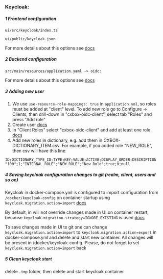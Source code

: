 ### Keycloak:
##### 1 Frontend configuration
`ui/src/keycloak/index.ts`

`ui/public/keycloak.json`
  
For more details about this options see [docs](https://www.keycloak.org/docs/latest/securing_apps/#_javascript_adapter)

##### 2 Backend configuration

 `src/main/resources/application.yaml -> oidc:`

For more details about this options see [docs](https://www.keycloak.org/docs/latest/securing_apps/#_spring_boot_adapter)

##### 3 Adding new user
1) We use `use-resource-role-mappings: true` in `application.yml`, so roles must be added at "client" level. To add new role go to Configure -> Clients, then drill-down in "cxbox-oidc-client", select tab "Roles" and press "Add role"
2) Create user [docs](https://www.keycloak.org/docs/latest/getting_started/#creating-a-realm-and-a-user)
3) In "Client Roles" select "cxbox-oidc-client" and add at least one role  [docs](https://wjw465150.gitbooks.io/keycloak-documentation/content/server_admin/topics/roles/user-role-mappings.html)
4) Add new roles in dictionary, e.g. add them in CXBOX-DICTIONARY_ITEM.csv. For example, if you added role "NEW_ROLE", then csv will have this line:
```
ID;DICTIONARY_TYPE_ID;TYPE;KEY;VALUE;ACTIVE;DISPLAY_ORDER;DESCRIPTION
"100";1;"INTERNAL_ROLE";"NEW_ROLE";"New Role";true;0;null
```

##### 4 Saving keycloak configuration changes to git (realm, client, users and so on)
Keycloak in docker-compose.yml is configured to import configuration from `/docker/keycloak-config` on container startup using `keycloak.migration.action=import` [docs](https://access.redhat.com/documentation/en-us/red_hat_single_sign-on/7.0/html/server_administration_guide/export_import)

By default, in will not override changes made in UI on container restart, because `keycloak.migration.strategy=IGNORE_EXISTING` is used [docs](https://access.redhat.com/documentation/en-us/red_hat_single_sign-on/7.0/html/server_administration_guide/export_import)

To save changes made in UI to git one can change `keycloak.migration.action=import` to
`keycloak.migration.action=export` in docker-compose.yml
and delete and start new container. All changes will be present in /docker/keycloak-config. Please, do not forget to set `keycloak.migration.action=import` back

##### 5 Clean keycloak start
delete `.tmp` folder, then delete and start keycloak container
